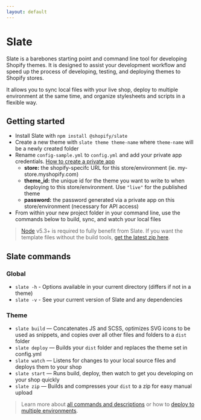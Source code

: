 ```yaml
---
layout: default
---
```


# Slate

Slate is a barebones starting point and command line tool for developing Shopify themes. It is designed to assist your development workflow and speed up the process of developing, testing, and deploying themes to Shopify stores.

It allows you to sync local files with your live shop, deploy to multiple environment at the same time, and organize stylesheets and scripts in a flexible way.

## Getting started

* Install Slate with `npm install @shopify/slate`
* Create a new theme with `slate theme theme-name` where `theme-name` will be a newly created folder
* Rename `config-sample.yml` to `config.yml` and add your private app credentials. [How to create a private app](https://help.shopify.com/api/guides/api-credentials#get-credentials-through-the-shopify-admin)
  * **store:** the shopify-specifc URL for this store/environment (ie. my-store.myshopify.com)
  * **theme_id:** the unique id for the theme you want to write to when deploying to this store/environment. Use `"live"` for the published theme
  * **password:** the password generated via a private app on this store/environment (necessary for API access)
* From within your new project folder in your command line, use the commands below to build, sync, and watch your local files

> [Node](https://nodejs.org/en/) v5.3+ is required to fully benefit from Slate. If you want the template files without the build tools, [get the latest zip here](http://sdks-staging.shopifycdn.com/slate/latest/).

## Slate commands

### Global
* `slate -h` - Options available in your current directory (differs if not in a theme)
* `slate -v` - See your current version of Slate and any dependencies

### Theme
* `slate build` — Concatenates JS and SCSS, optimizes SVG icons to be used as snippets, and copies over all other files and folders to a `dist` folder
* `slate deploy` — Builds your `dist` folder and replaces the theme set in config.yml
* `slate watch` — Listens for changes to your local source files and deploys them to your shop
* `slate start` — Runs build, deploy, then watch to get you developing on your shop quickly
* `slate zip` — Builds and compresses your `dist` to a zip for easy manual upload

> Learn more about [all commands and descriptions](/slate/commands/) or how to [deploy to multiple environments](/slate/commands/#syncing-commands).
